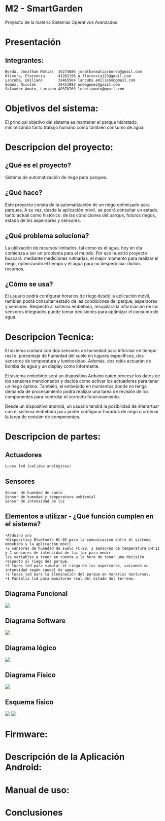 # M2 - SmartGarden
Proyecto de la materia Sistemas Operativos Avanzados.

# Presentación

  ## Integrantes:
    Borda, Jonathan Matias  36274686 jonathanmatiasborda@gmail.com
    Olivera, Florencia      41262196 o.florencia123@gmail.com
    Lancuba, Emiliano       38465504 lancuba.emiliano@gmail.com
    Gómez, Nicolás          39413982 nneegomez@gmail.com
    Salvador Amato, Luciano 40378763 luchiiamato@gmail.com

# Objetivos del sistema:
  El principal objetivo del sistema es mantener el parque hidratado, minimizando tanto trabajo humano como también consumo de agua.
  
# Descripcion del proyecto:

  ## ¿Qué es el proyecto?
  Sistema de automatización de riego para parques.
  
  ## ¿Qué hace?
  Este proyecto consta de la automatización de un riego optimizado para parques. A su vez, desde la aplicación móvil, se podrá consultar un estado, tanto actual como histórico, de las condiciones del parque, futuros riegos, estado de los aspersores y sensores.
  
  ## ¿Qué problema soluciona?
  La utilización de recursos limitados, tal como es el agua, hoy en dia comienza a ser un problema para el mundo. Por eso nuestro proyecto buscará, mediante mediciones rutinarias, el mejor momento para realizar el riego, optimizando el tiempo y el agua para no desperdiciar dichos recursos. 
  
  ## ¿Cómo se usa?
  El usuario podrá configurar horarios de riego desde la aplicación móvil, también podrá consultar estado de las condiciones del parque, aspersores y sensores. Respecto al sistema embebido, recopilará la información de los sensores integrados puede tomar decisiones para optimizar el consumo de agua.

# Descripcion Tecnica:
  El sistema contará con dos sensores de humedad para informar en tiempo real el porcentaje de humedad del suelo en lugares específicos, dos sensores de temperatura y luminosidad. Además, dos relés actuarán de bomba de agua y un display como informante.

  El sistema embebido será un dispositivo Arduino quien procese los datos de los sensores mencionados y decida como activar los actuadores para tener un riego óptimo. También, el embebido en momentos donde no tenga demanda de procesamiento podrá realizar una tarea de revisión de los componentes para controlar el correcto funcionamiento. 

  Desde un dispositivo android, un usuario tendrá la posibilidad de interartuar con el sistema embebido para poder configurar horarios de riego u ordenar la tarea de revisión de componentes.

# Descripcion de partes:

  ## Actuadores
    Luces led (salidas analógicas)
    
  ## Sensores
    Sensor de humedad de suelo
    Sensor de humedad y temperatura ambiental
    Sensor de intensidad de luz
    
  ## Elementos a utilizar - ¿Qué función cumplen en el sistema?
    •Arduino uno
    •Dispositivo Bluetooth HC-05 para la comunicación entre el sistema embebido y la aplicación móvil.
    •2 sensores de humedad de suelo FC-28, 2 sensores de temperatura DHT11 y 2 sensores de intensidad de luz ldr para medir
    las variables a tener en cuenta a la hora de tomar una decisión respecto al riego del parque.
    •2 luces led para simular el riego de los aspersores, variando su intensidad según caudal de agua.
    •2 luces led para la iluminación del parque en horarios nocturnos.
    •1 Pantalla lcd para monitoreo real del estado del terreno.
  
  ## Diagrama Funcional
  ![](Sistema-Embebido/diagramas/diagrama-funcional.png)
  ## Diagrama Software
  ![](Sistema-Embebido/diagramas/diagrama-software.png)
  ## Diagrama lógico
  ![](Sistema-Embebido/diagramas/diagrama-logico.jpeg)
  ## Diagrama Físico
  ![](Sistema-Embebido/diagramas/diagrama-fisico.png)
  ## Esquema físico
  ![](Sistema-Embebido/diagramas/esquema-fisico1.jpeg)
  ![](Sistema-Embebido/diagramas/esquema-fisico2.jpeg)
  
# Firmware:
  
# Descripción de la Aplicación Android:

# Manual de uso:

# Conclusiones
